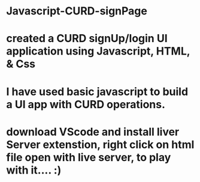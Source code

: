 # Javascript-CURD-signPage 
# created a CURD signUp/login UI application using Javascript, HTML, & Css 

# I have used basic javascript to build a UI app with CURD operations.
# download VScode and install liver Server extenstion, right click on html file open with live server, to play with it.... :)
